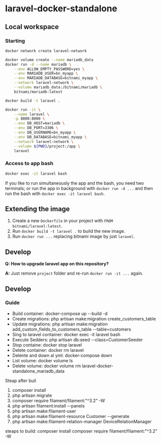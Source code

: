 # laravel-docker-standalone

## Local workspace

### Starting

````bash
docker network create laravel-network

docker volume create --name mariadb_data
docker run -d --name mariadb \
    --env ALLOW_EMPTY_PASSWORD=yes \
    --env MARIADB_USER=bn_myapp \
    --env MARIADB_DATABASE=bitnami_myapp \
    --network laravel-network \
    --volume mariadb_data:/bitnami/mariadb \
    bitnami/mariadb:latest

docker build -t laravel .

docker run -it \
    --name laravel \
    -p 8000:8000 \
    --env DB_HOST=mariadb \
    --env DB_PORT=3306 \
    --env DB_USERNAME=bn_myapp \
    --env DB_DATABASE=bitnami_myapp \
    --network laravel-network \
    --volume ${PWD}/project:/app \
    laravel
````

### Access to app bash

````bash
docker exec -it laravel bash
````

If you like to run simultaneously the app and the bash, you need two terminals; 
or run the app in background with `docker run -d ...` and then run the bash with `docker exec -it laravel bash`.


## Extending the image

1. Create a new `Dockerfile` in your project with `FROM bitnami/laravel:latest`.
2. Run `docker build -t laravel .` to build the new image.
3. Run `docker run ...` replacing bitnami image by just `laravel`.


## Develop

**Q: How to upgrade laravel app on this repository?**

**A:** Just remove `project` folder and re-run `docker run -it ...` again. 


## Develop

### Guide
* Build container: docker-compose up --build -d
* Create migrations: php artisan make:migration create_customers_table
* Update migrations: php artisan make:migration add_custom_fields_to_customers_table --table=customers
* Sing to laravel container: docker exec -it laravel bash
* Execute Sedders: php artisan db:seed --class=CustomerSeeder
* Stop containe: docker stop laravel
* Delete container: docker rm laravel
* Delente and down al yml: docker-compose down
* List volume: docker volume ls
* Delete volume: docker volume rm laravel-docker-standalone_mariadb_data

Steap after buil
1. composer install
2. php artisan migrate
3. composer require filament/filament:"^3.2" -W
4. php artisan filament:install --panels
5. php artisan make:filament-user
7. php artisan make:filament-resource Customer --generate
8. php artisan make:filament-relation-manager DeviceRelationManager


steaps to build:
composer install 
composer require filament/filament:"^3.2" -W